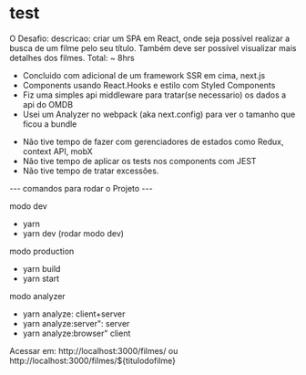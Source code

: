 # test

O Desafio: 
descricao: criar um SPA em React, onde seja possível realizar a busca de um filme pelo seu título. Também deve ser possível visualizar mais detalhes dos filmes.
    Total: ~ 8hrs


  + Concluido com adicional de um framework SSR em cima, next.js
  + Components usando React.Hooks e estilo com Styled Components
  + Fiz uma simples api middleware para tratar(se necessario) os dados a api do OMDB
  + Usei um Analyzer no webpack (aka next.config) para ver o tamanho que ficou a bundle  

  - Não tive tempo de fazer com gerenciadores de estados como Redux, context API, mobX
  - Não tive tempo de aplicar os tests nos components com JEST
  - Não tive tempo de tratar excessões.



--- comandos para rodar o Projeto ---

modo dev
 - yarn
 - yarn dev (rodar modo dev)

modo production
- yarn build
- yarn start

modo analyzer
- yarn analyze: client+server
- yarn analyze:server": server
- yarn analyze:browser" client

Acessar em: 
http://localhost:3000/filmes/
ou http://localhost:3000/filmes/${titulodofilme}
